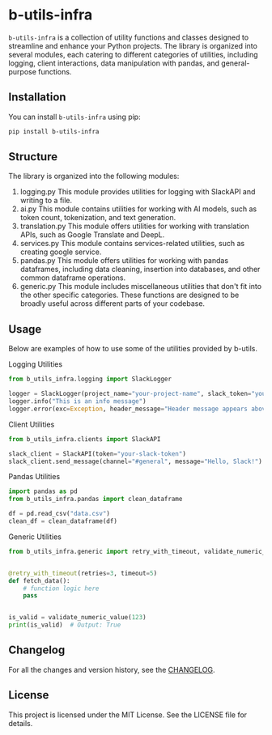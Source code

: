 # b-utils-infra

`b-utils-infra` is a collection of utility functions and classes designed to streamline and enhance your Python
projects. The
library is organized into several modules, each catering to different categories of utilities, including logging, client
interactions, data manipulation with pandas, and general-purpose functions.

## Installation

You can install `b-utils-infra` using pip:

```bash
pip install b-utils-infra
```

## Structure

The library is organized into the following modules:

1. logging.py
   This module provides utilities for logging with SlackAPI and writing to a file.
2. ai.py
   This module contains utilities for working with AI models, such as token count, tokenization, and text generation.
3. translation.py
   This module offers utilities for working with translation APIs, such as Google Translate and DeepL.
4. services.py
   This module contains services-related utilities, such as creating google service.
5. pandas.py
   This module offers utilities for working with pandas dataframes, including data cleaning, insertion into databases,
   and other common dataframe operations.
6. generic.py
   This module includes miscellaneous utilities that don't fit into the other specific categories. These functions are
   designed to be broadly useful across different parts of your codebase.

## Usage

Below are examples of how to use some of the utilities provided by b-utils.

Logging Utilities

```python
from b_utils_infra.logging import SlackLogger

logger = SlackLogger(project_name="your-project-name", slack_token="your-slack-token", slack_channel_id="channel-id")
logger.info("This is an info message")
logger.error(exc=Exception, header_message="Header message appears above the exception message in the Slack message")
```

Client Utilities

```python
from b_utils_infra.clients import SlackAPI

slack_client = SlackAPI(token="your-slack-token")
slack_client.send_message(channel="#general", message="Hello, Slack!")
```

Pandas Utilities

```python
import pandas as pd
from b_utils_infra.pandas import clean_dataframe

df = pd.read_csv("data.csv")
clean_df = clean_dataframe(df)
```

Generic Utilities

```python
from b_utils_infra.generic import retry_with_timeout, validate_numeric_value


@retry_with_timeout(retries=3, timeout=5)
def fetch_data():
    # function logic here
    pass


is_valid = validate_numeric_value(123)
print(is_valid)  # Output: True
```

## Changelog

For all the changes and version history, see the [CHANGELOG](CHANGELOG.md).

## License

This project is licensed under the MIT License. See the LICENSE file for details.